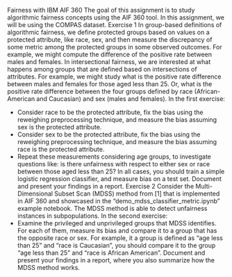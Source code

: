 Fairness with IBM AIF 360 
The goal of this assignment is to study algorithmic fairness concepts using the AIF 360 tool. In
this assignment, we will be using the COMPAS dataset.
Exercise 1 
In group-based definitions of algorithmic fairness, we define protected groups based on
values on a protected attribute, like race, sex, and then measure the discrepancy of some
metric among the protected groups in some observed outcomes. For example, we might
compute the difference of the positive rate between males and females.
In intersectional fairness, we are interested at what happens among groups that are defined
based on intersections of attributes. For example, we might study what is the positive rate
difference between males and females for those aged less than 25. Or, what is the positive
rate difference between the four groups defined by race (African-American and Caucasian)
and sex (males and females).
In the first exercise:
- Consider race to be the protected attribute, fix the bias using the reweighing
preprocessing technique, and measure the bias assuming sex is the protected
attribute.
- Consider sex to be the protected attribute, fix the bias using the reweighing
preprocessing technique, and measure the bias assuming race is the protected
attribute.
- Repeat these measurements considering age groups, to investigate questions like: is
there unfairness with respect to either sex or race between those aged less than 25?
In all cases, you should train a simple logistic regression classifier, and measure bias on a test
set. Document and present your findings in a report.
Exercise 2 
Consider the Multi-Dimensional Subset Scan (MDSS) method from [1] that is implemented in
AIF 360 and showcased in the “demo_mdss_classifier_metric.ipynb” example notebook. The
MDSS method is able to detect unfairness instances in subpopulations.
In the second exercise:
- Examine the privileged and unprivileged groups that MDSS identifies. For each of
them, measure its bias and compare it to a group that has the opposite race or sex.
For example, it a group is defined as “age less than 25” and “race is Caucasian”, you
should compare it to the group “age less than 25” and “race is African American”.
Document and present your findings in a report, where you also summarize how the MDSS
method works.
